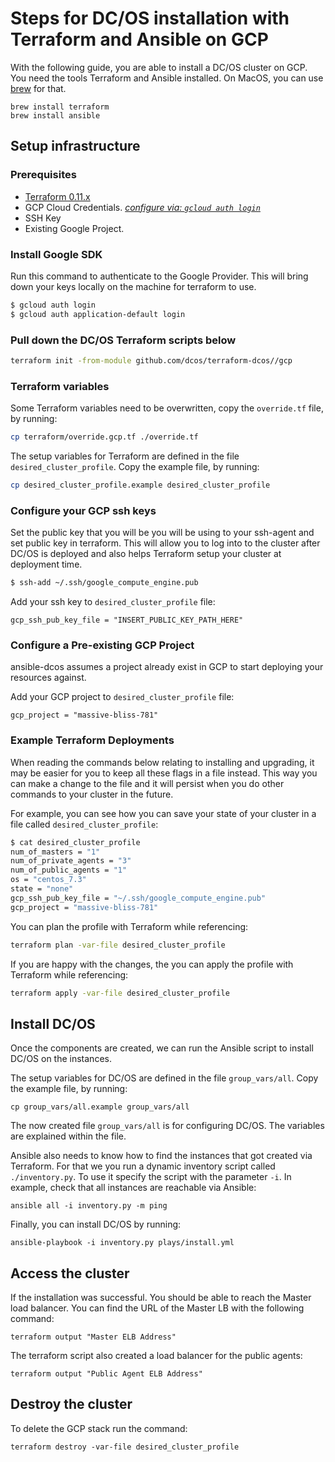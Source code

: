 # Steps for DC/OS installation with Terraform and Ansible on GCP

With the following guide, you are able to install a DC/OS cluster on GCP. You need the tools Terraform and Ansible installed. On MacOS, you can use [brew](https://brew.sh/) for that.

```
brew install terraform
brew install ansible
```

## Setup infrastructure

### Prerequisites
- [Terraform 0.11.x](https://www.terraform.io/downloads.html)
- GCP Cloud Credentials. _[configure via: `gcloud auth login`](https://cloud.google.com/sdk/downloads)_
- SSH Key
- Existing Google Project.

### Install Google SDK

Run this command to authenticate to the Google Provider. This will bring down your keys locally on the machine for terraform to use.

```bash
$ gcloud auth login
$ gcloud auth application-default login
```

### Pull down the DC/OS Terraform scripts below

```bash
terraform init -from-module github.com/dcos/terraform-dcos//gcp
```

### Terraform variables

Some Terraform variables need to be overwritten, copy the `override.tf` file, by running:
```bash
cp terraform/override.gcp.tf ./override.tf
```

The setup variables for Terraform are defined in the file `desired_cluster_profile`. Copy the example file, by running:
```bash
cp desired_cluster_profile.example desired_cluster_profile
```

### Configure your GCP ssh keys

Set the public key that you will be you will be using to your ssh-agent and set public key in terraform. This will allow you to log into to the cluster after DC/OS is deployed and also helps Terraform setup your cluster at deployment time.

```bash
$ ssh-add ~/.ssh/google_compute_engine.pub
```

Add your ssh key to `desired_cluster_profile` file:
```
gcp_ssh_pub_key_file = "INSERT_PUBLIC_KEY_PATH_HERE"
```

### Configure a Pre-existing GCP Project

ansible-dcos assumes a project already exist in GCP to start deploying your resources against.

Add your GCP project to `desired_cluster_profile` file:
```
gcp_project = "massive-bliss-781"
```

### Example Terraform Deployments

When reading the commands below relating to installing and upgrading, it may be easier for you to keep all these flags in a file instead. This way you can make a change to the file and it will persist when you do other commands to your cluster in the future.

For example, you can see how you can save your state of your cluster in a file called `desired_cluster_profile`:

```bash
$ cat desired_cluster_profile
num_of_masters = "1"
num_of_private_agents = "3"
num_of_public_agents = "1"
os = "centos_7.3"
state = "none"
gcp_ssh_pub_key_file = "~/.ssh/google_compute_engine.pub"
gcp_project = "massive-bliss-781"
```

You can plan the profile with Terraform while referencing:

```bash
terraform plan -var-file desired_cluster_profile
```

If you are happy with the changes, the you can apply the profile with Terraform while referencing:

```bash
terraform apply -var-file desired_cluster_profile
```

## Install DC/OS

Once the components are created, we can run the Ansible script to install DC/OS on the instances.

The setup variables for DC/OS are defined in the file `group_vars/all`. Copy the example file, by running:

```
cp group_vars/all.example group_vars/all
```

The now created file `group_vars/all` is for configuring DC/OS. The variables are explained within the file.

Ansible also needs to know how to find the instances that got created via Terraform.  For that we you run a dynamic inventory script called `./inventory.py`. To use it specify the script with the parameter `-i`. In example, check that all instances are reachable via Ansible:

```
ansible all -i inventory.py -m ping
```

Finally, you can install DC/OS by running:

```
ansible-playbook -i inventory.py plays/install.yml
```

## Access the cluster

If the installation was successful. You should be able to reach the Master load balancer. You can find the URL of the Master LB with the following command:

```
terraform output "Master ELB Address"
```

The terraform script also created a load balancer for the public agents:

```
terraform output "Public Agent ELB Address"
```

## Destroy the cluster

To delete the GCP stack run the command:

```
terraform destroy -var-file desired_cluster_profile
```
